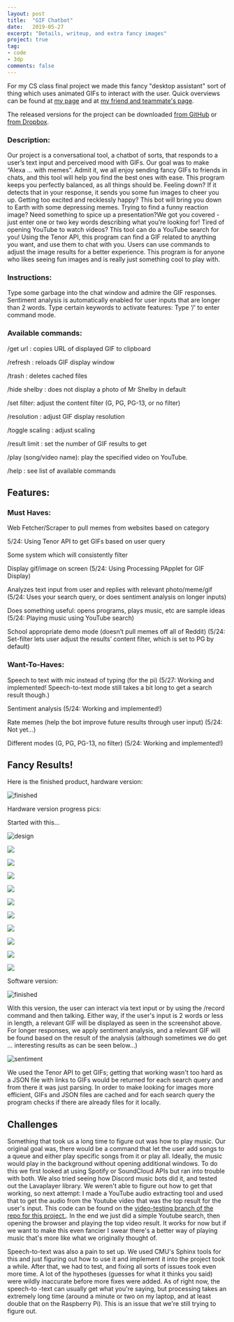 ```yaml
---
layout: post
title:  "GIF Chatbot"
date:   2019-05-27
excerpt: "Details, writeup, and extra fancy images"
project: true
tag:
- code
- 3dp
comments: false
---
```


For my CS class final project we made this fancy "desktop assistant" sort of thing which uses animated GIFs to interact with the user.
Quick overviews can be found at [my page](https://the-null-terminator.github.io/GIF-Chatbot) and at [my friend and teammate's page](https://fancy.lerdorf.com/gif-chatbot/).


The released versions for the project can be downloaded [from GitHub](https://bit.ly/2I2Y45T) or [from Dropbox](https://bit.ly/2HZH8NC).


### Description:

Our project is a conversational tool, a chatbot of sorts, that responds to a user’s text input and perceived mood with GIFs. Our goal was to make “Alexa ... with memes”. Admit it, we all enjoy sending fancy GIFs to friends in chats, and this tool will help you find the best ones with ease.
This program keeps you perfectly balanced, as all things should be. Feeling down? If it detects that in your response, it sends you some fun images to cheer you up. Getting too excited and recklessly happy? This bot will bring you down to Earth with some depressing memes. 
Trying to find a funny reaction image? Need something to spice up a presentation?We got you covered -  just enter one or two key words describing what you’re looking for! Tired of opening YouTube to watch videos? This tool can do a YouTube search for you! Using the Tenor API, this program can find a GIF related to anything you want, and use them to chat with you. Users can use commands to adjust the image results for a better experience. This program is for anyone who likes seeing fun images and is really just something cool to play with. 

### Instructions:

Type some garbage into the chat window and admire the GIF responses. 
Sentiment analysis is automatically enabled for user inputs that are longer than 2 words.
Type certain keywords to activate features: 
Type ‘/’ to enter command mode. 

### Available commands:
/get url : copies URL of displayed GIF to clipboard


/refresh : reloads GIF display window


/trash : deletes cached files


/hide shelby : does not display a photo of Mr Shelby in default


/set filter: adjust the content filter (G, PG, PG-13, or no filter)


/resolution : adjust GIF display resolution


/toggle scaling : adjust scaling


/result limit : set the number of GIF results to get


/play (song/video name): play the specified video on YouTube.


/help : see list of available commands

## Features:
### Must Haves:
Web Fetcher/Scraper to pull memes from websites based on category


5/24: Using Tenor API to get GIFs based on user query


Some system which will consistently filter 


Display gif/image on screen (5/24: Using Processing PApplet for GIF Display)


Analyzes text input from user and replies with relevant photo/meme/gif (5/24: Uses your search query, or does sentiment analysis on longer inputs)


Does something useful: opens programs, plays music, etc are sample ideas
 (5/24: Playing music using YouTube search)
 
 
School appropriate demo mode (doesn’t pull memes off all of Reddit)	
 (5/24: Set-filter lets user adjust the results’ content filter, which is set to PG by default)

### Want-To-Haves:
Speech to text with mic instead of typing (for the pi)
 (5/27: Working and implemented! Speech-to-text mode still takes a bit long to get a search result though.)
 

Sentiment analysis (5/24: Working and implemented!)


Rate memes (help the bot improve future results through user input) (5/24: Not yet...)


Different modes (G, PG, PG-13, no filter) (5/24: Working and implemented!) 


## Fancy Results!


Here is the finished product, hardware version:

![finished](https://github.com/the-null-terminator/GIF-Chatbot/blob/gh-pages/img/portfolio/finished.PNG?raw=true)


Hardware version progress pics:


Started with this...

![design](https://github.com/the-null-terminator/GIF-Chatbot/blob/gh-pages/img/portfolio/design.PNG?raw=true)

![](https://i.imgur.com/ahGKXkg.jpg)

![](https://fancy.lerdorf.com/wp-content/uploads/2019/06/61478075_2398156113574534_6942451769377030144_n-1024x768.jpg)

![](https://i.imgur.com/3j5uUNI.jpg)

![](https://i.imgur.com/4FmM2aq.jpg)

![](https://fancy.lerdorf.com/wp-content/uploads/2019/06/61649198_1369844023163798_2344093330821873664_n-1024x768.jpg)

![](https://fancy.lerdorf.com/wp-content/uploads/2019/06/61381785_436487023805332_7927540108268404736_n.jpg)

![](https://i.imgur.com/1YyXSW4.jpg)

![](https://i.imgur.com/HVwiOCq.jpg)

![](https://i.imgur.com/7pnYH0N.jpg)

![](https://i.imgur.com/fn8sVAn.jpg)





Software version:


![finished](https://github.com/the-null-terminator/GIF-Chatbot/blob/gh-pages/img/portfolio/ui1.PNG?raw=true)


With this version, the user can interact via text input or by using the /record command and then talking. Either way, if the user's input
is 2 words or less in length, a relevant GIF will be displayed as seen in the screenshot above. For longer responses, we apply sentiment 
analysis, and a relevant GIF will be found based on the result of the analysis (although sometimes we do get ... interesting results
as can be seen below...)

![sentiment](https://github.com/the-null-terminator/GIF-Chatbot/blob/gh-pages/img/portfolio/ui2.PNG?raw=true)


We used the Tenor API to get GIFs; getting that working wasn't too hard as a JSON file with links to GIFs
would be returned for each search query and from there it was just parsing. In order to make looking for images more efficient,
GIFs and JSON files are cached and for each search query the program checks if there are already files for it locally.

## Challenges

Something that took us a long time to figure out was how to play music. Our original goal was, there would be a command that 
let the user add songs to a queue and either play specific songs from it or play all. Ideally, the music 
would play in the background without opening additional windows. To do this we first looked at using 
Spotify or SoundCloud APIs but ran into trouble with both. We also tried seeing how Discord music bots did it, and tested out
the Lavaplayer library. We weren't able to figure out how to get that working, so next attempt: I made a YouTube audio extracting 
tool and used that to get the audio from the Youtube video that was the top result for the user's input. This code can be found on the 
[video-testing branch of the repo for this project.](https://github.com/the-null-terminator/GIF-Chatbot/tree/video-testing/). In the end 
we just did a simple Youtube search, then opening the browser and playing the top video result. It works for now but 
if we want to make this even fancier I swear there's a better way of playing music that's more like what we originally thought of.

Speech-to-text was also a pain to set up. We used CMU's Sphinx tools for this and just figuring out how to use it and implement it 
into the project took a while. After that, we had to test, and fixing all sorts of issues took even more time. A lot of the 
hypotheses (guesses for what it thinks you said) were wildly inaccurate before more fixes were added. As of right now, the speech-to
-text can usually get what you're saying, but processing takes an extremely long time (around a minute or two on my laptop, and 
at least double that on the Raspberry Pi). This is an issue that we're still trying to figure out. 

